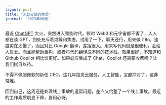 ```yaml
---
layout: post
title: "无处安放的焦虑"
journal: '2023年06周'
---
```


最近 [ChatGPT](https://chat.openai.com/chat) 大火，突然进入智能时代。顿时 Web3 和元宇宙都不香了，人人都在谈 GPT，到处充斥着烦躁和焦虑。试用了一下，聊天还行，用来做 i18n，速度实在太慢了，而且对比 Google 翻译，差距很大。用来写代码倒是很便利，会给人启发。而且能帮助重构，或者将代码翻译成不同的技术栈，效果很好，不知道和 Github Copilot 相比谁更好。如果必应集成了 Chat，Copilot 还需要收费吗？让我们拭目以待。

不得不佩服微软的新任 CEO，这几年投资云服务，人工智能，宝都押对了，这非常难。

回到自己，这周还是处理线上事故的遗留问题，差点又给整了一个线上事故。最近的工作素质明显下降，要用心呀。